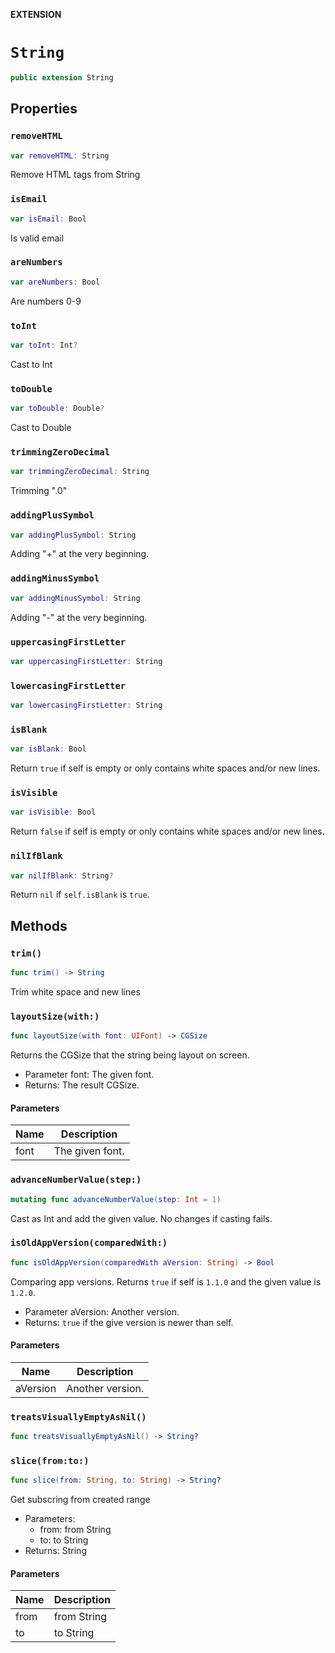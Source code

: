 **EXTENSION**

# `String`
```swift
public extension String
```

## Properties
### `removeHTML`

```swift
var removeHTML: String
```

Remove HTML tags from String

### `isEmail`

```swift
var isEmail: Bool
```

Is valid email

### `areNumbers`

```swift
var areNumbers: Bool
```

Are numbers 0-9

### `toInt`

```swift
var toInt: Int?
```

Cast to Int

### `toDouble`

```swift
var toDouble: Double?
```

Cast to Double

### `trimmingZeroDecimal`

```swift
var trimmingZeroDecimal: String
```

Trimming ".0"

### `addingPlusSymbol`

```swift
var addingPlusSymbol: String
```

Adding "+" at the very beginning.

### `addingMinusSymbol`

```swift
var addingMinusSymbol: String
```

Adding "-" at the very beginning.

### `uppercasingFirstLetter`

```swift
var uppercasingFirstLetter: String
```

### `lowercasingFirstLetter`

```swift
var lowercasingFirstLetter: String
```

### `isBlank`

```swift
var isBlank: Bool
```

Return `true` if self is empty or only contains white spaces and/or new lines.

### `isVisible`

```swift
var isVisible: Bool
```

Return `false` if self is empty or only contains white spaces and/or new lines.

### `nilIfBlank`

```swift
var nilIfBlank: String?
```

Return `nil` if `self.isBlank` is `true`.

## Methods
### `trim()`

```swift
func trim() -> String
```

Trim white space and new lines

### `layoutSize(with:)`

```swift
func layoutSize(with font: UIFont) -> CGSize
```

Returns the CGSize that the string being layout on screen.

- Parameter font: The given font.
- Returns: The result CGSize.

#### Parameters

| Name | Description |
| ---- | ----------- |
| font | The given font. |

### `advanceNumberValue(step:)`

```swift
mutating func advanceNumberValue(step: Int = 1)
```

Cast as Int and add the given value. No changes if casting fails.

### `isOldAppVersion(comparedWith:)`

```swift
func isOldAppVersion(comparedWith aVersion: String) -> Bool
```

Comparing app versions. Returns `true` if self is `1.1.0` and the given value is `1.2.0`.
- Parameter aVersion: Another version.
- Returns: `true`  if the give version is newer than self.

#### Parameters

| Name | Description |
| ---- | ----------- |
| aVersion | Another version. |

### `treatsVisuallyEmptyAsNil()`

```swift
func treatsVisuallyEmptyAsNil() -> String?
```

### `slice(from:to:)`

```swift
func slice(from: String, to: String) -> String?
```

Get subscring from created range
- Parameters:
  - from: from String
  - to: to String
- Returns: String

#### Parameters

| Name | Description |
| ---- | ----------- |
| from | from String |
| to | to String |